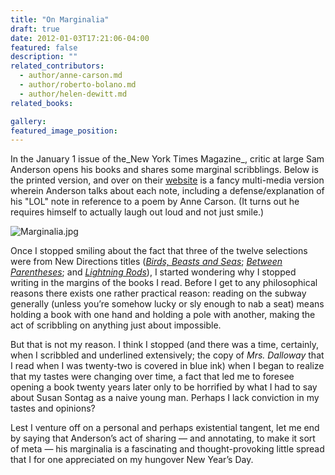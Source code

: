 ```yaml
---
title: "On Marginalia"
draft: true
date: 2012-01-03T17:21:06-04:00
featured: false
description: ""
related_contributors:
  - author/anne-carson.md
  - author/roberto-bolano.md
  - author/helen-dewitt.md
related_books:

gallery:
featured_image_position: 
---
```


In the January 1 issue of the_New York Times Magazine_, critic at large Sam Anderson opens his books and shares some marginal scribblings. Below is the printed version, and over on their [website](http://www.nytimes.com/interactive/2012/01/01/magazine/sam-anderson-marginalia.html?ref=magazine) is a fancy multi-media version wherein Anderson talks about each note, including a defense/explanation of his "LOL" note in reference to a poem by Anne Carson. (It turns out he requires himself to actually laugh out loud and not just smile.)

![Marginalia.jpg](https://ndbooks.imgix.net/Marginalia.jpg)

Once I stopped smiling about the fact that three of the twelve selections were from New Directions titles (_[Birds, Beasts and Seas](http://ndbooks.com/book/birds-beasts-and-seas)_; [_Between Parentheses_](http://ndbooks.com/book/between-parentheses-essays-articles-and-speeches-1998-2003); and _[Lightning Rods](http://ndbooks.com/book/lightning-rods)_), I started wondering why I stopped writing in the margins of the books I read. Before I get to any philosophical reasons there exists one rather practical reason: reading on the subway generally (unless you’re somehow lucky or sly enough to nab a seat) means holding a book with one hand and holding a pole with another, making the act of scribbling on anything just about impossible.

But that is not my reason. I think I stopped (and there was a time, certainly, when I scribbled and underlined extensively; the copy of _Mrs. Dalloway_ that I read when I was twenty-two is covered in blue ink) when I began to realize that my tastes were changing over time, a fact that led me to foresee opening a book twenty years later only to be horrified by what I had to say about Susan Sontag as a naive young man. Perhaps I lack conviction in my tastes and opinions? 

Lest I venture off on a personal and perhaps existential tangent, let me end by saying that Anderson’s act of sharing — and annotating, to make it sort of meta — his marginalia is a fascinating and thought-provoking little spread that I for one appreciated on my hungover New Year’s Day.  

